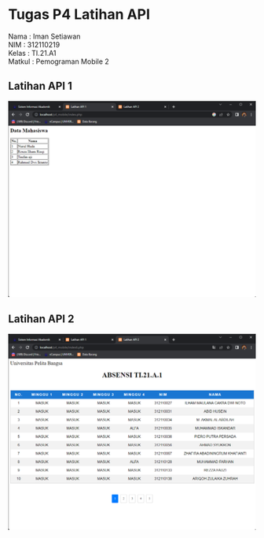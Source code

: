 # Tugas P4 Latihan API
Nama : Iman Setiawan\
NIM : 312110219\
Kelas : TI.21.A1\
Matkul : Pemograman Mobile 2

## Latihan API 1
![Latihan API 1](ss/ss1.png)

<p>
 
</p>

## Latihan API 2
![Latihan API 2](ss/ss2.png)

<p>
 
</p>
